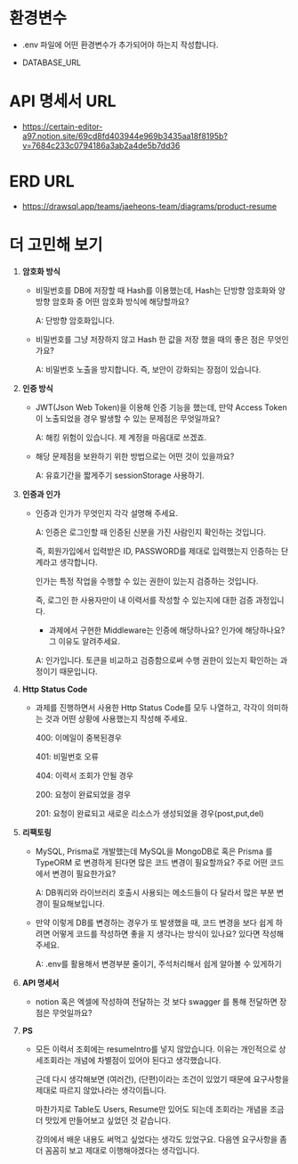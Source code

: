 # 환경변수
- .env 파일에 어떤 환경변수가 추가되어야 하는지 작성합니다.

- DATABASE_URL

# API 명세서 URL
- https://certain-editor-a97.notion.site/69cd8fd403944e969b3435aa18f8195b?v=7684c233c0794186a3ab2a4de5b7dd36

# ERD URL
- https://drawsql.app/teams/jaeheons-team/diagrams/product-resume

# 더 고민해 보기
1. **암호화 방식**
    - 비밀번호를 DB에 저장할 때 Hash를 이용했는데, Hash는 단방향 암호화와 양방향 암호화 중 어떤 암호화 방식에 해당할까요?
    
      A: 단방향 암호화입니다.
    - 비밀번호를 그냥 저장하지 않고 Hash 한 값을 저장 했을 때의 좋은 점은 무엇인가요?
    
      A: 비밀번호 노출을 방지합니다. 즉, 보안이 강화되는 장점이 있습니다.

2. **인증 방식**
    - JWT(Json Web Token)을 이용해 인증 기능을 했는데, 만약 Access Token이 노출되었을 경우 발생할 수 있는 문제점은 무엇일까요?
    
      A: 해킹 위험이 있습니다. 제 계정을 마음대로 쓰겠죠.
    - 해당 문제점을 보완하기 위한 방법으로는 어떤 것이 있을까요?
    
      A: 유효기간을 짧게주기 sessionStorage 사용하기.

3. **인증과 인가**
    - 인증과 인가가 무엇인지 각각 설명해 주세요.
    
      A: 인증은 로그인할 때 인증된 신분을 가진 사람인지 확인하는 것입니다.
    
      즉, 회원가입에서 입력받은 ID, PASSWORD를 제대로 입력했는지 인증하는 단계라고 생각합니다.
    
      인가는 특정 작업을 수행할 수 있는 권한이 있는지 검증하는 것입니다.
    
      즉, 로그인 한 사용자만이 내 이력서를 작성할 수 있는지에 대한 검증 과정입니다.

      - 과제에서 구현한 Middleware는 인증에 해당하나요? 인가에 해당하나요? 그 이유도 알려주세요.
    
      A: 인가입니다. 토큰을 비교하고 검증함으로써 수행 권한이 있는지 확인하는 과정이기 때문입니다.

4. **Http Status Code**
    - 과제를 진행하면서 사용한 Http Status Code를 모두 나열하고, 각각이 의미하는 것과 어떤 상황에 사용했는지 작성해 주세요.
    
      400: 이메일이 중복된경우  
    
      401: 비밀번호 오류  
    
      404: 이력서 조회가 안될 경우
    
      200: 요청이 완료되었을 경우  
    
      201: 요청이 완료되고 새로운 리소스가 생성되었을 경우(post,put,del)

5. **리팩토링**
    - MySQL, Prisma로 개발했는데 MySQL을 MongoDB로 혹은 Prisma 를 TypeORM 로 변경하게 된다면 많은 코드 변경이 필요할까요? 주로 어떤 코드에서 변경이 필요한가요?
    
      A: DB쿼리와 라이브러리 호출시 사용되는 메소드들이 다 달라서 많은 부분 변경이 필요해보입니다.
    
    - 만약 이렇게 DB를 변경하는 경우가 또 발생했을 때, 코드 변경을 보다 쉽게 하려면 어떻게 코드를 작성하면 좋을 지 생각나는 방식이 있나요? 있다면 작성해 주세요.
    
      A: .env를 활용해서 변경부분 줄이기, 주석처리해서 쉽게 알아볼 수 있게하기


6. **API 명세서**
    - notion 혹은 엑셀에 작성하여 전달하는 것 보다 swagger 를 통해 전달하면 장점은 무엇일까요?

7. **PS**
    - 모든 이력서 조회에는 resumeIntro를 넣지 않았습니다. 이유는 개인적으로 상세조회라는 개념에 차별점이 있어야 된다고 생각했습니다.

      근데 다시 생각해보면 (여러건), (단편)이라는 조건이 있었기 때문에 요구사항을 제대로 따르지 않았나라는 생각이듭니다.

      마찬가지로 Table도 Users, Resume만 있어도 되는데 조회라는 개념을 조금 더 맛있게 만들어보고 싶었던 것 같습니다.

      강의에서 배운 내용도 써먹고 싶었다는 생각도 있었구요. 다음엔 요구사항을 좀 더 꼼꼼히 보고 제대로 이행해야겠다는 생각입니다.

